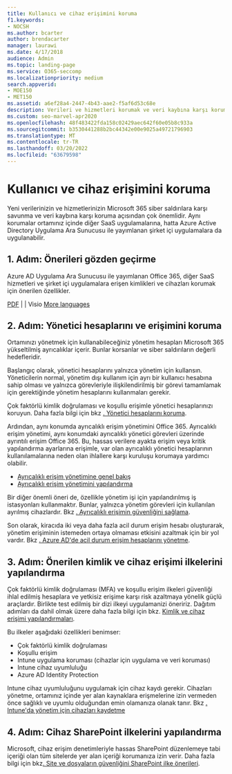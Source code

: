 ```yaml
---
title: Kullanıcı ve cihaz erişimini koruma
f1.keywords:
- NOCSH
ms.author: bcarter
author: brendacarter
manager: laurawi
ms.date: 4/17/2018
audience: Admin
ms.topic: landing-page
ms.service: O365-seccomp
ms.localizationpriority: medium
search.appverid:
- MOE150
- MET150
ms.assetid: a6ef28a4-2447-4b43-aae2-f5af6d53c68e
description: Verileri ve hizmetleri korumak ve veri kaybına karşı korumak Microsoft 365 ve cihaz erişimini korumayı öğrenin.
ms.custom: seo-marvel-apr2020
ms.openlocfilehash: 48f483422fda158c02429aec642f60e05b8c933a
ms.sourcegitcommit: b3530441288b2bc44342e00e9025a49721796903
ms.translationtype: MT
ms.contentlocale: tr-TR
ms.lasthandoff: 03/20/2022
ms.locfileid: "63679598"
---
```

# <a name="protect-user-and-device-access"></a>Kullanıcı ve cihaz erişimini koruma

Yeni verilerinizin ve hizmetlerinizin Microsoft 365 siber saldırılara karşı savunma ve veri kaybına karşı koruma açısından çok önemlidir. Aynı korumalar ortamınız içinde diğer SaaS uygulamalarına, hatta Azure Active Directory Uygulama Ara Sunucusu ile yayımlanan şirket içi uygulamalara da uygulanabilir.
  
## <a name="step-1-review-recommendations"></a>1. Adım: Önerileri gözden geçirme

Azure AD Uygulama Ara Sunucusu ile yayımlanan Office 365, diğer SaaS hizmetleri ve şirket içi uygulamalara erişen kimlikleri ve cihazları korumak için önerilen özellikler.
  
[PDF](https://go.microsoft.com/fwlink/p/?linkid=841656) |  [](https://go.microsoft.com/fwlink/p/?linkid=841657) |  Visio [More languages](https://www.microsoft.com/download/details.aspx?id=55032)
  
## <a name="step-2-protect-administrator-accounts-and-access"></a>2. Adım: Yönetici hesaplarını ve erişimini koruma
Ortamınızı yönetmek için kullanabileceğiniz yönetim hesapları Microsoft 365 yükseltilmiş ayrıcalıklar içerir. Bunlar korsanlar ve siber saldırıların değerli hedefleridir. 

Başlangıç olarak, yönetici hesaplarını yalnızca yönetim için kullansın. Yöneticilerin normal, yönetim dışı kullanım için ayrı bir kullanıcı hesabına sahip olması ve yalnızca görevleriyle ilişkilendirilmiş bir görevi tamamlamak için gerektiğinde yönetim hesaplarını kullanmaları gerekir.

Çok faktörlü kimlik doğrulaması ve koşullu erişimle yönetici hesaplarınızı koruyun. Daha fazla bilgi için bkz [. Yönetici hesaplarını koruma](../security/office-365-security/identity-access-prerequisites.md#protecting-administrator-accounts). 

Ardından, aynı konumda ayrıcalıklı erişim yönetimini Office 365. Ayrıcalıklı erişim yönetimi, aynı konumdaki ayrıcalıklı yönetici görevleri üzerinde ayrıntılı erişim Office 365. Bu, hassas verilere ayakta erişim veya kritik yapılandırma ayarlarına erişimle, var olan ayrıcalıklı yönetici hesaplarının kullanılamalarına neden olan ihlallere karşı kuruluşu korumaya yardımcı olabilir.

- [Ayrıcalıklı erişim yönetimine genel bakış](privileged-access-management-overview.md)
- [Ayrıcalıklı erişim yönetimini yapılandırma](privileged-access-management-configuration.md)

Bir diğer önemli öneri de, özellikle yönetim işi için yapılandırılmış iş istasyonları kullanmaktır. Bunlar, yalnızca yönetim görevleri için kullanılan ayrılmış cihazlardır. Bkz [. Ayrıcalıklı erişimin güvenliğini sağlama](/windows-server/identity/securing-privileged-access/securing-privileged-access).

Son olarak, kiracıda iki veya daha fazla acil durum erişim hesabı oluşturarak, yönetim erişiminin istemeden ortaya olmaması etkisini azaltmak için bir yol vardır. Bkz [. Azure AD'de acil durum erişim hesaplarını yönetme](/azure/active-directory/users-groups-roles/directory-emergency-access). 

## <a name="step-3-configure-recommended-identity-and-device-access-policies"></a>3. Adım: Önerilen kimlik ve cihaz erişimi ilkelerini yapılandırma
Çok faktörlü kimlik doğrulaması (MFA) ve koşullu erişim ilkeleri güvenliği ihlal edilmiş hesaplara ve yetkisiz erişime karşı risk azaltmaya yönelik güçlü araçlardır. Birlikte test edilmiş bir dizi ilkeyi uygulamanizi öneririz. Dağıtım adımları da dahil olmak üzere daha fazla bilgi için bkz. [Kimlik ve cihaz erişimi yapılandırmaları](../security/office-365-security/microsoft-365-policies-configurations.md).

 Bu ilkeler aşağıdaki özellikleri benimser:
- Çok faktörlü kimlik doğrulaması
- Koşullu erişim
- Intune uygulama koruması (cihazlar için uygulama ve veri koruması)
- Intune cihaz uyumluluğu
- Azure AD Identity Protection

Intune cihaz uyumluluğunu uygulamak için cihaz kaydı gerekir. Cihazları yönetme, ortamınız içinde yer alan kaynaklara erişmelerine izin vermeden önce sağlıklı ve uyumlu olduğundan emin olamanıza olanak tanır. Bkz [. Intune'da yönetim için cihazları kaydetme](/mem/intune/user-help/enroll-windows-10-device)

## <a name="step-4-configure-sharepoint-device-access-policies"></a>4. Adım: Cihaz SharePoint ilkelerini yapılandırma

Microsoft, cihaz erişim denetimleriyle hassas SharePoint düzenlemeye tabi içeriği olan tüm sitelerde yer alan içeriği korumanıza izin verir. Daha fazla bilgi için bkz[. Site ve dosyaların güvenliğini SharePoint ilke önerileri](../security/office-365-security/sharepoint-file-access-policies.md).




